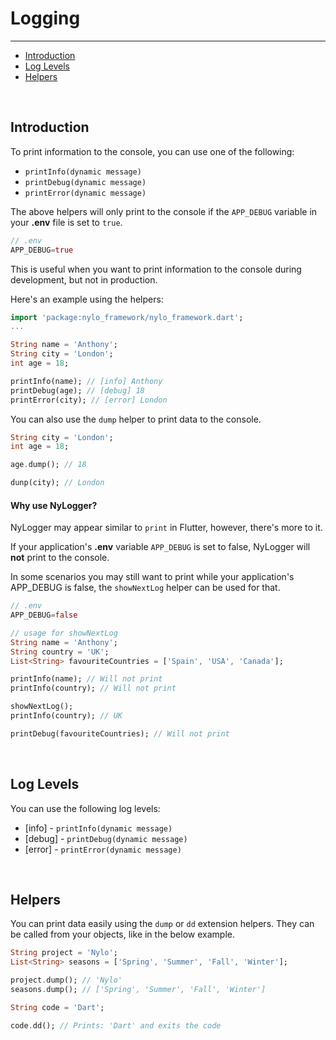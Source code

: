 # Logging

---

<a name="section-1"></a>
- [Introduction](#introduction "Introduction")
- [Log Levels](#log-levels "Log Levels")
- [Helpers](#helpers "Helpers")


<div id="introduction"></div>
<br>

## Introduction

To print information to the console, you can use one of the following:

- `printInfo(dynamic message)`
- `printDebug(dynamic message)`
- `printError(dynamic message)`

The above helpers will only print to the console if the `APP_DEBUG` variable in your **.env** file is set to `true`.

``` dart
// .env
APP_DEBUG=true
```

This is useful when you want to print information to the console during development, but not in production.

Here's an example using the helpers:


``` dart
import 'package:nylo_framework/nylo_framework.dart';
...

String name = 'Anthony';
String city = 'London';
int age = 18;

printInfo(name); // [info] Anthony
printDebug(age); // [debug] 18
printError(city); // [error] London
```

You can also use the `dump` helper to print data to the console.

``` dart
String city = 'London';
int age = 18;

age.dump(); // 18

dunp(city); // London
```

#### Why use NyLogger?

NyLogger may appear similar to `print` in Flutter, however, there's more to it. 

If your application's **.env** variable `APP_DEBUG` is set to false, NyLogger will **not** print to the console.

In some scenarios you may still want to print while your application's APP_DEBUG is false, the `showNextLog` helper can be used for that.

``` dart
// .env
APP_DEBUG=false

// usage for showNextLog
String name = 'Anthony';
String country = 'UK';
List<String> favouriteCountries = ['Spain', 'USA', 'Canada'];

printInfo(name); // Will not print
printInfo(country); // Will not print

showNextLog();
printInfo(country); // UK

printDebug(favouriteCountries); // Will not print
```

<div id="log-levels"></div>
<br>

## Log Levels

You can use the following log levels:

- [info] - `printInfo(dynamic message)`
- [debug] - `printDebug(dynamic message)`
- [error] - `printError(dynamic message)`


<div id="helpers"></div>
<br>

## Helpers

You can print data easily using the `dump` or `dd` extension helpers.
They can be called from your objects, like in the below example.

``` dart
String project = 'Nylo';
List<String> seasons = ['Spring', 'Summer', 'Fall', 'Winter'];

project.dump(); // 'Nylo'
seasons.dump(); // ['Spring', 'Summer', 'Fall', 'Winter']

String code = 'Dart';

code.dd(); // Prints: 'Dart' and exits the code
```
